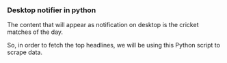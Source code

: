 ### Desktop notifier in python

The content that will appear as notification on desktop is the cricket matches of the day.

So, in order to fetch the top headlines, we will be using this Python script to scrape data.
